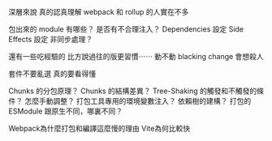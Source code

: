 深層來說
真的認真理解 webpack 和 rollup 的人實在不多

包出來的 module 有哪些？
是否有不合理注入？
Dependencies 設定
Side Effects 設定
非同步處理？

還有一些吃經驗的
比方說過往的版更習慣⋯⋯
動不動 blacking change 會想殺人

套件不要亂選
真的要看得懂

Chunks 的分包原理？
Chunks 的結構差異？
Tree-Shaking 的觸發和不觸發的條件？
怎麼手動調整？
打包工具專用的環境變數注入？
依賴樹的建構？
打包的 ESModule 跟原生不同，哪裏不同？

Webpack為什麼打包和編譯這麼慢的理由
Vite為何比較快
